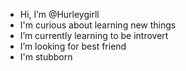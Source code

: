- Hi, I’m @Hurleygirll
- I'm curious about learning new things
- I’m currently learning to be introvert
- I’m looking for best friend 
- I'm stubborn

<!---
Hurleygirll/Hurleygirll is a ✨ special ✨ repository because its `README.md` (this file) appears on your GitHub profile.
You can click the Preview link to take a look at your changes.
--->
